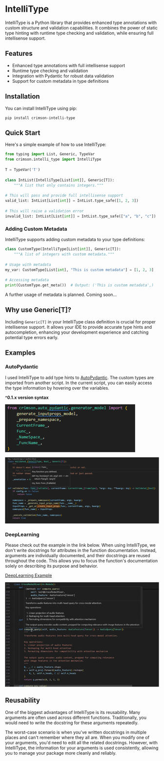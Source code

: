 # IntelliType

IntelliType is a Python library that provides enhanced type annotations with custom structure and validation capabilities. It combines the power of static type hinting with runtime type checking and validation, while ensuring full intellisense support.

## Features

- Enhanced type annotations with full intellisense support
- Runtime type checking and validation
- Integration with Pydantic for robust data validation
- Support for custom metadata in type definitions

## Installation

You can install IntelliType using pip:

```
pip install crimson-intelli-type
```


## Quick Start

Here's a simple example of how to use IntelliType:

```python
from typing import List, Generic, TypeVar
from crimson.intelli_type import IntelliType

T = TypeVar('T')

class IntList(IntelliType[List[int]], Generic[T]):
    """A list that only contains integers."""

# This will pass and provide full intellisense support
valid_list: IntList[List[int]] = IntList.type_safe([1, 2, 3])

# This will raise a validation error
invalid_list: IntList[List[int]] = IntList.type_safe(["a", "b", "c"])
```

### Adding Custom Metadata

IntelliType supports adding custom metadata to your type definitions:

```python
class CustomType(IntelliType[List[int]], Generic[T]):
    """A list of integers with custom metadata."""

# Usage with metadata
my_var: CustomType[List[int], "This is custom metadata"] = [1, 2, 3]

# Accessing metadata
print(CustomType.get_meta())  # Output: ('This is custom metadata',)
```

A further usage of metadata is planned. Coming soon...


## Why use Generic[T]?

Including `Generic[T]` in your IntelliType class definition is crucial for proper intellisense support. It allows your IDE to provide accurate type hints and autocompletion, enhancing your development experience and catching potential type errors early.

## Examples

### AutoPydantic



I used IntelliType to add type hints to [AutoPydantic](https://github.com/crimson206/auto-pydantic). The custom types are imported from another script. In the current script, you can easily access the type information by hovering over the variables.

**^0.1.x version syntax**

![alt](static/auto_pydantic_like_ts.png)

![alt](static/auto_pydantic_importing.png)


### DeepLearning

Please check out the example in the link below. When using IntelliType, we don't write docstrings for attributes in the function documentation. Instead, arguments are individually documented, and their docstrings are reused throughout the code. This allows you to focus the function's documentation solely on describing its purpose and behavior.

[DeepLearning Example](https://github.com/crimson206/intelli-type/tree/main/example)

![alt](static/avsegformer_example.gif)

## Reusability

One of the biggest advantages of IntelliType is its reusability. Many arguments are often used across different functions. Traditionally, you would need to write the docstring for these arguments repeatedly.

The worst-case scenario is when you've written docstrings in multiple places and can't remember where they all are. When you modify one of your arguments, you'd need to edit all the related docstrings. However, with IntelliType, the information for your arguments is used consistently, allowing you to manage your package more cleanly and reliably.

